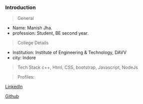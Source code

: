 ### Introduction

> General
- Name: Manish Jha.
- profession: Student, BE second year.

> College Details
- Institution: Institute of Engineering & Technology, DAVV 
- city: Indore

> Tech Stack
  c++, Html, CSS, bootstrap, Javascript, NodeJs

> Profiles: 
<p><a href="https://www.linkedin.com/in/manjha/">LinkedIn</a></p>
<p><a href="https://github.com/manishkrjha">Github</a></p>


